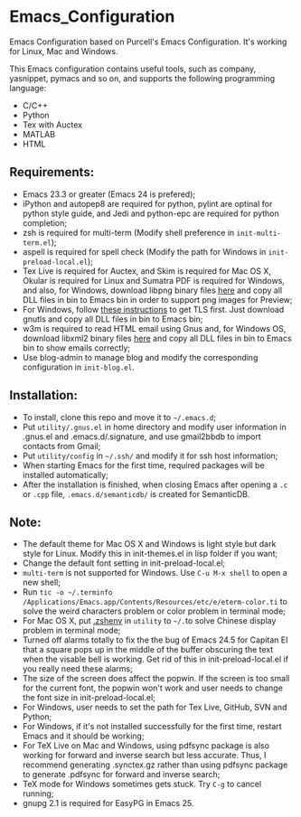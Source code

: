 Emacs_Configuration
========================================

Emacs Configuration based on Purcell's Emacs Configuration. It's working for Linux, Mac and Windows.

This Emacs configuration contains useful tools, such as company, yasnippet, pymacs and so on, and supports the following programming language:
  - C/C++
  - Python
  - Tex with Auctex
  - MATLAB
  - HTML

## Requirements:
  - Emacs 23.3 or greater (Emacs 24 is prefered);
  - iPython and autopep8 are required for python, pylint are optinal for python style guide, and Jedi and python-epc are required for python completion;
  - zsh is required for multi-term (Modify shell preference in `init-multi-term.el`);
  - aspell is required for spell check (Modify the path for Windows in `init-preload-local.el`);
  - Tex Live is required for Auctex, and Skim is required for Mac OS X, Okular is required for Linux and Sumatra PDF is required for Windows, and also, for Windows, download libpng binary files [here](https://sourceforge.net/projects/ezwinports/files/) and copy all DLL files in bin to Emacs bin in order to support png images for Preview;
  - For Windows, follow [these instructions](http://xn--9dbdkw.se/diary/how_to_enable_GnuTLS_for_Emacs_24_on_Windows/index.en.html) to get TLS first. Just download gnutls and copy all DLL files in bin to Emacs bin;
  - w3m is required to read HTML email using Gnus and, for Windows OS, download libxml2 binary files [here](https://sourceforge.net/projects/ezwinports/files/) and copy all DLL files in bin to Emacs bin to show emails correctly;
  - Use blog-admin to manage blog and modify the corresponding configuration in `init-blog.el`.

## Installation:
  - To install, clone this repo and move it to `~/.emacs.d`;
  - Put `utility/.gnus.el` in home directory and modify user information in .gnus.el and .emacs.d/.signature, and use gmail2bbdb to import contacts from Gmail;
  - Put `utility/config` in `~/.ssh/` and modify it for ssh host information;
  - When starting Emacs for the first time, required packages will be installed automatically;
  - After the installation is finished, when closing Emacs after opening a `.c` or `.cpp` file, `.emacs.d/semanticdb/` is created for SemanticDB.

## Note:
  - The default theme for Mac OS X and Windows is light style but dark style for Linux. Modify this in init-themes.el in lisp folder if you want;
  - Change the default font setting in init-preload-local.el;
  - `multi-term` is not supported for Windows. Use `C-u M-x shell` to open a new shell;
  - Run `tic -o ~/.terminfo /Applications/Emacs.app/Contents/Resources/etc/e/eterm-color.ti` to solve the weird characters problem or color problem in terminal mode;
  - For Mac OS X, put [.zshenv](https://github.com/wuliuxiansheng/Emacs_Configuration/blob/master/utility/.zshenv) in `utility` to `~/.`to solve Chinese display problem in terminal mode;
  - Turned off alarms totally to fix the the bug of Emacs 24.5 for Capitan EI that a square pops up in the middle of the buffer obscuring the text when the visable bell is working. Get rid of this in init-preload-local.el if you really need these alarms;
  - The size of the screen does affect the popwin. If the screen is too small for the current font, the popwin won't work and user needs to change the font size in init-preload-local.el;
  - For Windows, user needs to set the path for Tex Live, GitHub, SVN and Python;
  - For Windows, if it's not installed successfully for the first time, restart Emacs and it should be working;
  - For TeX Live on Mac and Windows, using pdfsync package is also working for forward and inverse search but less accurate. Thus, I recommend generating .synctex.gz rather than using pdfsync package to generate .pdfsync for forward and inverse search;
  - TeX mode for Windows sometimes gets stuck. Try `C-g` to cancel running;
  - gnupg 2.1 is required for EasyPG in Emacs 25.
